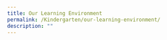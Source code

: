 ```yaml
---
title: Our Learning Environment
permalink: /Kindergarten/our-learning-environment/
description: ""
---
```

